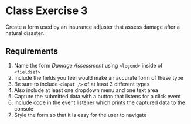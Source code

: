 # Class Exercise 3
Create a form used by an insurance adjuster that assess damage after a natural disaster.

## Requirements
1. Name the form _Damage Assessment_ using `<legend>` inside of `<fieldset>`
2. Include the fields you feel would make an accurate form of these type
3. Be sure to include `<input />` of at least 3 different types
4. Also include at least one dropdown menu and one text area
5. Capture the submitted data with a button that listens for a click event
6. Include code in the event listener which prints the captured data to the console
7. Style the form so that it is easy for the user to navigate

